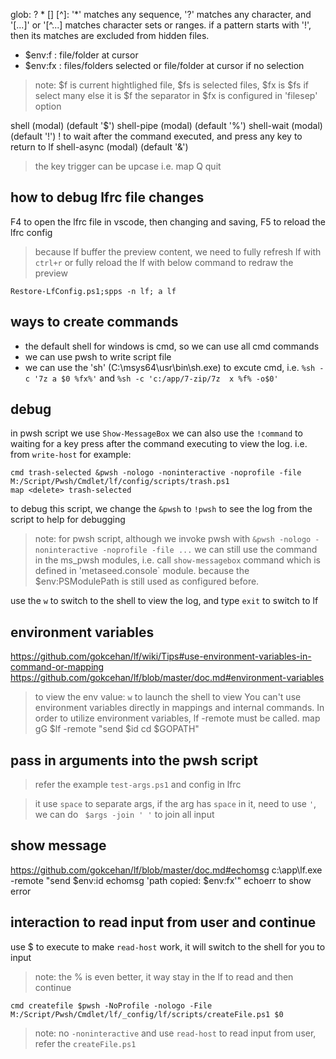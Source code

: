 
glob: ? * [] [^]:  '*' matches any sequence, '?' matches any character, and '[...]' or '[^...] matches character sets or ranges.
if a pattern starts with '!', then its matches are excluded from hidden files.

* $env:f : file/folder at cursor
* $env:fx : files/folders selected or file/folder at cursor if no selection
> note: $f is current hightlighed file, $fs is selected files, $fx is $fs if select many else it is $f
> the separator in $fx is configured in 'filesep' option

shell          (modal)   (default '$')
shell-pipe     (modal)   (default '%')
shell-wait     (modal)   (default '!')  ! to wait after the command executed, and press any key to return to lf
shell-async    (modal)   (default '&')

> the key trigger can be upcase
> i.e. map Q quit

## how to debug lfrc file changes
F4 to open the lfrc file in vscode, then changing and saving,
F5 to reload the lfrc config
> because lf buffer the preview content, we need to fully refresh lf with `ctrl+r` or fully reload the lf with below command
> to redraw the preview
```pwsh
Restore-LfConfig.ps1;spps -n lf; a lf
```
## ways to create commands
* the default shell for windows is cmd, so we can use all cmd commands
* we can use pwsh to write script file
* we can use the 'sh' (C:\msys64\usr\bin\sh.exe) to excute cmd, i.e. `%sh -c '7z a $0 %fx%'` and `%sh -c 'c:/app/7-zip/7z  x %f% -o$0'`

## debug
in pwsh script we use `Show-MessageBox`
we can also use the `!command` to waiting for a key press after the command executing to view the log. i.e. from `write-host`
for example:
```pwsh
cmd trash-selected &pwsh -nologo -noninteractive -noprofile -file M:/Script/Pwsh/Cmdlet/lf/config/scripts/trash.ps1
map <delete> trash-selected
```
to debug this script, we change the `&pwsh` to `!pwsh` to see the log from the script to help for debugging

> note: for pwsh script, although we invoke pwsh with `&pwsh -nologo -noninteractive -noprofile -file ...` we can still use the command in the ms_pwsh modules, i.e. call `show-messagebox` command which is defined in 'metaseed.console` module. because the  $env:PSModulePath is still used as configured before.
>

use the `w` to switch to the shell to view the log, and type `exit` to switch to lf
## environment variables
https://github.com/gokcehan/lf/wiki/Tips#use-environment-variables-in-command-or-mapping
https://github.com/gokcehan/lf/blob/master/doc.md#environment-variables
> to view the env value: `w` to launch the shell to view
You can't use environment variables directly in mappings and internal commands. In order to utilize environment variables, lf -remote must be called.
> map gG $lf -remote "send $id cd $GOPATH"
## pass in arguments into the pwsh script
> refer the example `test-args.ps1` and config in lfrc

> it use `space` to separate args, if the arg has `space` in it, need to use `'`,
> we can do ` $args -join ' '` to join all input

## show message
https://github.com/gokcehan/lf/blob/master/doc.md#echomsg
c:\app\lf.exe -remote "send $env:id echomsg 'path copied: $env:fx'"
echoerr to show error

## interaction to read input from user and continue
use $ to execute to make `read-host` work, it will switch to the shell for you to input
> note: the % is even better, it way stay in the lf to read and then continue

```
cmd createfile $pwsh -NoProfile -nologo -File M:/Script/Pwsh/Cmdlet/lf/_config/lf/scripts/createFile.ps1 $0
```
> note: no `-noninteractive`
and use `read-host` to read input from user, refer the `createFile.ps1`

